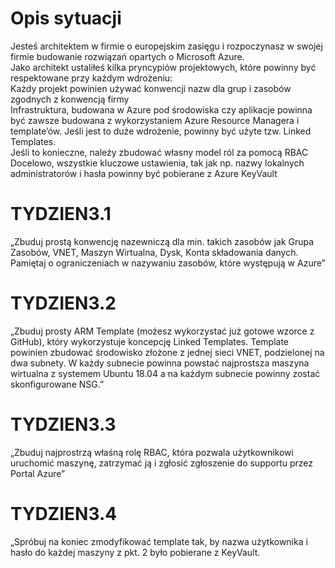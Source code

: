 # Opis sytuacji
Jesteś architektem w firmie o europejskim zasięgu i rozpoczynasz w swojej firmie budowanie rozwiązań opartych o Microsoft Azure.  
Jako architekt ustaliłeś kilka pryncypiów projektowych, które powinny być respektowane przy każdym wdrożeniu:  
Każdy projekt powinien używać konwencji nazw dla grup i zasobów zgodnych z konwencją firmy  
Infrastruktura, budowana w Azure pod środowiska czy aplikacje powinna być zawsze budowana z wykorzystaniem Azure Resource Managera i template’ów. Jeśli jest to duże wdrożenie, powinny być użyte tzw. Linked Templates.  
Jeśli to konieczne, należy zbudować własny model ról za pomocą RBAC  
Docelowo, wszystkie kluczowe ustawienia, tak jak np. nazwy lokalnych administratorów i hasła powinny być pobierane z Azure KeyVault  
# TYDZIEN3.1 
„Zbuduj prostą konwencję nazewniczą dla min. takich zasobów jak Grupa Zasobów, VNET, Maszyn Wirtualna, Dysk, Konta składowania danych. Pamiętaj o ograniczeniach w nazywaniu zasobów, które występują w Azure”  
# TYDZIEN3.2   
„Zbuduj prosty ARM Template (możesz wykorzystać już gotowe wzorce z GitHub), który wykorzystuje koncepcję Linked Templates. Template powinien zbudować środowisko złożone z jednej sieci VNET, podzielonej na dwa   subnety. W każdy subnecie powinna powstać najprostsza maszyna wirtualna z systemem Ubuntu 18.04 a na każdym subnecie powinny zostać skonfigurowane NSG.”  

# TYDZIEN3.3 
„Zbuduj najprostrzą właśną rolę RBAC, która pozwala użytkownikowi uruchomić maszynę, zatrzymać ją i zgłosić zgłoszenie do supportu przez Portal Azure”  

# TYDZIEN3.4 
„Spróbuj na koniec zmodyfikować template tak, by nazwa użytkownika i hasło do każdej maszyny z pkt. 2 było pobierane z KeyVault.  